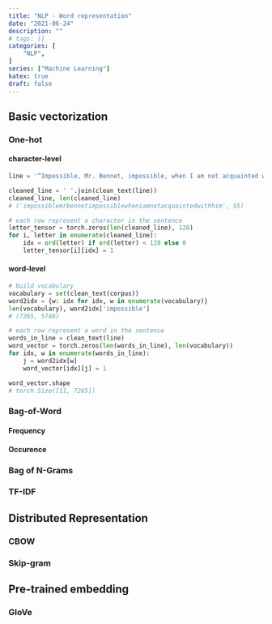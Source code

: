 ```yaml
---
title: "NLP - Word representation"
date: "2021-06-24"
description: ""
# tags: []
categories: [
    "NLP",
]
series: ["Machine Learning"]
katex: true
draft: false
---
```




<!--more-->



## Basic vectorization

### One-hot

#### character-level

```python
line = '“Impossible, Mr. Bennet, impossible, when I am not acquainted with him'

cleaned_line = ' '.join(clean_text(line))
cleaned_line, len(cleaned_line)
# ('impossiblemrbennetimpossiblewheniamnotacquaintedwithhim', 55)

# each row represent a character in the sentence
letter_tensor = torch.zeros(len(cleaned_line), 128)
for i, letter in enumerate(cleaned_line):
    idx = ord(letter) if ord(letter) < 128 else 0
    letter_tensor[i][idx] = 1

```



#### word-level



```python
# build vocabulary
vocabulary = set(clean_text(corpus))
word2idx = {w: idx for idx, w in enumerate(vocabulary)}
len(vocabulary), word2idx['impossible']
# (7265, 5746)

# each row represent a word in the sentence
words_in_line = clean_text(line)
word_vector = torch.zeros(len(words_in_line), len(vocabulary))
for idx, w in enumerate(words_in_line):
    j = word2idx[w]
    word_vector[idx][j] = 1

word_vector.shape
# torch.Size([11, 7265])
```



### Bag-of-Word

#### Frequency



#### Occurence



### Bag of N-Grams



### TF-IDF





## Distributed Representation



### CBOW





### Skip-gram





## Pre-trained embedding



### GloVe



